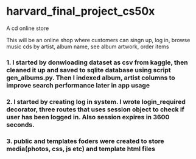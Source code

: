 # harvard_final_project_cs50x
A cd online store

This will be an online shop where customers can singn up, log in, browse music cds by artist, album name, see album artwork, order items

<h3>1. I started by donwloading dataset as csv from kaggle, then cleaned it up and saved to sqlite database using script gen_albums.py. Then I indexed album, artist columns to improve search performance later in app usage</h3>

<h3>2. I started by creating log in system. I wrote login_required decorator, three routes that uses session object to check if user has been logged in. Also session expires in 3600 seconds.</h3>

<h3>3. public and templates foders were created to store media(photos, css, js etc) and template html files</h3>